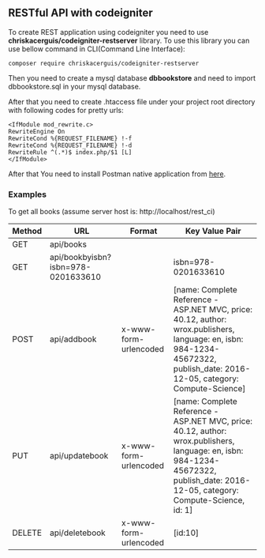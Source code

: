 ## RESTful API with codeigniter

To create REST application using codeigniter you need to use **chriskacerguis/codeigniter-restserver** library.
To use this library you can use bellow command in CLI(Command Line Interface):
```
composer require chriskacerguis/codeigniter-restserver
```
Then you need to create a mysql database **dbbookstore** and need to import dbbookstore.sql in your mysql database.

After that you need to create .htaccess file under your project root directory with following codes for pretty urls:
```
<IfModule mod_rewrite.c>
RewriteEngine On
RewriteCond %{REQUEST_FILENAME} !-f
RewriteCond %{REQUEST_FILENAME} !-d
RewriteRule ^(.*)$ index.php/$1 [L]
</IfModule>
```
After that You need to install Postman native application from [here](https://www.getpostman.com/products).

### Examples

To get all books (assume server host is: http://localhost/rest_ci)

Method | URL | Format | Key Value Pair
-------|-----|--------|-------
GET|api/books|
GET|api/bookbyisbn?isbn=978-0201633610||isbn=978-0201633610
POST|api/addbook|x-www-form-urlencoded|[name: Complete Reference - ASP.NET MVC, price:  40.12, author: wrox.publishers, language: en, isbn: 984-1234-45672322, publish_date: 2016-12-05, category: Compute-Science]
PUT| api/updatebook|x-www-form-urlencoded|[name: Complete Reference - ASP.NET MVC, price:  40.12, author: wrox.publishers, language: en, isbn: 984-1234-45672322, publish_date: 2016-12-05, category: Compute-Science, id: 1]
DELETE| api/deletebook|x-www-form-urlencoded|[id:10]
